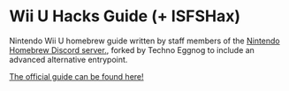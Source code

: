 # Wii U Hacks Guide (+ ISFSHax)

Nintendo Wii U homebrew guide written by staff members of the [Nintendo Homebrew Discord server.](https://discord.gg/C29hYvh), forked by Techno Eggnog to include an advanced alternative entrypoint.

[The official guide can be found here!](https://wiiu.hacks.guide/)
